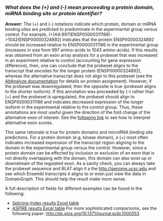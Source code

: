 ### _What does the (+) and (-) mean proceeding a protein domain, miRNA binding site or protein identifier?_ ###

_**Answer**_: The (+) and (-) notations indicate which protein, domain or miRNA binding sites are predicted to predominate in the experimental group versus control. For example, (+)AA:997(ENSP00000311186)->1042(ENSP00000324892) indicates that the protein ENSP00000324892 should be increased relative to ENSP00000311186 in the experimental group (increases in size from 997 amino-acids to 1043 amino-acids). If this results was obtained from an exon array analysis for a probeset that was increased in an experiment relative to control (accounting for gene expression difference), then, one can conclude that the probeset aligns to the transcript that encodes for the longer protein (ENSP00000324892), whereas the alternative transcript does not align to this probeset (see the [AltAnalyze documentation](http://www.altanalyze.org/help.htm#inference) for details on protein assignment). However, if the probeset was downregulated, then the opposite is true (probeset aligns to the shorter isoform). If this annotation was proceeded by (-) rather than (+) and the probeset is upregulated, the probeset should align to ENSP00000311186 and indicates decreased expression of the longer isoform in the experimental relative to the control group. Thus, these annotations are most useful given the direction of the fold change of the alternative exon of interest. See the [following link](ScoringMethod.md) to see how to interpret alternative exon scores.

This same rationale is true for protein domains and microRNA binding site predictions. For a protein domain (e.g, kinase domain), a (+) most often indicates increased expression of the transcript region aligning to the domain in the experimental group versus the control. However, since a protein domain can be effected by inclusion or exclusion of an exon that is not directly overlapping with the domain, this domain can also exist up or downstream of the regulated exon. As a sanity check, you can always take the probeset sequence and BLAT align it a the http://genome.ucsc.edu and see which Ensembl transcripts it aligns to or even just view the data in DomainGraph. This should help the result make more sense.

A full description of fields for different examples can be found in the following:
  * [Splicing-Index results Excel table](http://altanalyze.org/image/SI_examples.xls)
  * [ASPIRE results Excel table](http://altanalyze.org/image/ASPIRE_examples.xls)
For more sophisticated comparisons, see the following paper:
http://dx.plos.org/10.1371/journal.pcbi.1000553